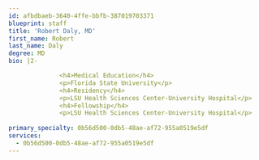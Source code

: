 ```yaml
---
id: afbdbaeb-3640-4ffe-bbfb-387019703371
blueprint: staff
title: 'Robert Daly, MD'
first_name: Robert
last_name: Daly
degree: MD
bio: |2-

              <h4>Medical Education</h4>
              <p>Florida State University</p>
              <h4>Residency</h4>
              <p>LSU Health Sciences Center-University Hospital</p>
              <h4>Fellowship</h4>
              <p>LSU Health Sciences Center-University Hospital</p>
          
primary_specialty: 0b56d500-0db5-48ae-af72-955a0519e5df
services:
  - 0b56d500-0db5-48ae-af72-955a0519e5df
---
```

